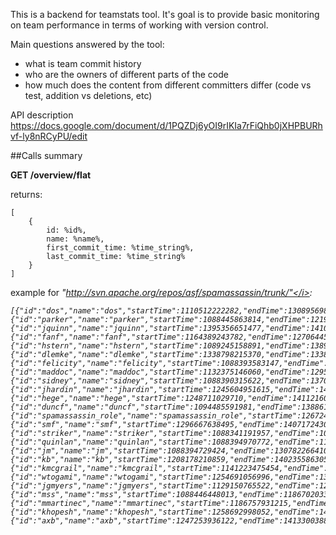 This is a backend for teamstats tool. It's goal is to provide basic monitoring on team performance in terms of working with version control.

Main questions answered by the tool:
- what is team commit history
- who are the owners of different parts of the code
- how much does the content from different committers differ (code vs test, addition vs deletions, etc)
  
API description https://docs.google.com/document/d/1PQZDj6yOI9rIKIa7rFiQhb0jXHPBURhvf-ly8nRCyPU/edit

##Calls summary

<b>GET /overview/flat</b>

returns: 

    [
        {
            id: %id%,
            name: %name%,
            first_commit_time: %time_string%,
            last_commit_time: %time_string%
        }
    ]

example for <i>"http://svn.apache.org/repos/asf/spamassassin/trunk/"</i>:

    [{"id":"dos","name":"dos","startTime":1110512222282,"endTime":1308956981731},
    {"id":"parker","name":"parker","startTime":1088445863814,"endTime":1219516966976},
    {"id":"jquinn","name":"jquinn","startTime":1395356651477,"endTime":1410526536567},
    {"id":"fanf","name":"fanf","startTime":1164389243782,"endTime":1270644535082},
    {"id":"hstern","name":"hstern","startTime":1089245158891,"endTime":1389804208697},
    {"id":"dlemke","name":"dlemke","startTime":1338798215370,"endTime":1338798215370},
    {"id":"felicity","name":"felicity","startTime":1088393583147,"endTime":1228106340436},
    {"id":"maddoc","name":"maddoc","startTime":1132375146060,"endTime":1295285046828},
    {"id":"sidney","name":"sidney","startTime":1088390315622,"endTime":1370176767198},
    {"id":"jhardin","name":"jhardin","startTime":1245604951615,"endTime":1413232562413},
    {"id":"hege","name":"hege","startTime":1248711029710,"endTime":1411216078083},
    {"id":"duncf","name":"duncf","startTime":1094485591981,"endTime":1388618208687},
    {"id":"spamassassin_role","name":"spamassassin_role","startTime":1267241258248,"endTime":1413341165860},
    {"id":"smf","name":"smf","startTime":1296667638495,"endTime":1407172430121},
    {"id":"striker","name":"striker","startTime":1088341191957,"endTime":1088341191957},
    {"id":"quinlan","name":"quinlan","startTime":1088394970772,"endTime":1154550535553},
    {"id":"jm","name":"jm","startTime":1088394729424,"endTime":1307822664109},
    {"id":"kb","name":"kb","startTime":1208178210859,"endTime":1402355863053},
    {"id":"kmcgrail","name":"kmcgrail","startTime":1141223475454,"endTime":1412779598076},
    {"id":"wtogami","name":"wtogami","startTime":1254691056996,"endTime":1323747103889},
    {"id":"jgmyers","name":"jgmyers","startTime":1129150765522,"endTime":1265234601260},
    {"id":"mss","name":"mss","startTime":1088446448013,"endTime":1186702033016},
    {"id":"mmartinec","name":"mmartinec","startTime":1186757931215,"endTime":1412080258311},
    {"id":"khopesh","name":"khopesh","startTime":1258692998052,"endTime":1409852963975},
    {"id":"axb","name":"axb","startTime":1247253936122,"endTime":1413300388984}]